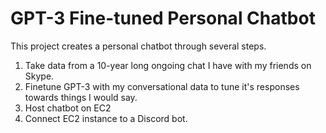 # GPT-3 Fine-tuned Personal Chatbot

This project creates a personal chatbot through several steps.

1. Take data from a 10-year long ongoing chat I have with my friends on Skype.
2. Finetune GPT-3 with my conversational data to tune it's responses towards things I would say.
3. Host chatbot on EC2
4. Connect EC2 instance to a Discord bot.
